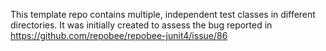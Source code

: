 This template repo contains multiple, independent test classes in different
directories. It was initially created to assess the bug reported in
https://github.com/repobee/repobee-junit4/issue/86
